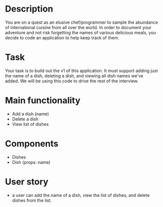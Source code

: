 # Description

You are on a quest as an elusive chef/programmer to sample the abundance of international cuisine from all over the world. In order to document your adventure and not risk forgetting the names of various delicious meals, you decide to code an application to help keep track of them.

# Task

Your task is to build out the v1 of this application. It must support adding just the name of a dish, deleting a dish, and viewing all dish names we've added. We will be using this code to drive the rest of the interview.

# Main functionality

- Add a dish (name)
- Delete a dish
- View list of dishes

# Components

- Dishes
- Dish (props: name)

# User story

- a user can add the name of a dish, view the list of dishes, and delete dishes from the list.
